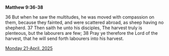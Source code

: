 **Matthew 9:36-38**

36 But when he saw the multitudes, he was moved with compassion on them, because they fainted, and were scattered abroad, as sheep having no shepherd. 37 Then saith he unto his disciples, The harvest truly is plenteous, but the labourers are few; 38 Pray ye therefore the Lord of the harvest, that he will send forth labourers into his harvest. 

[Monday 21-April, 2025](https://getbible.life/kjv/Matthew/9/36-38)
